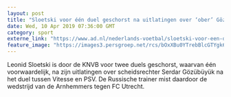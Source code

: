 ```yaml
---
layout: post
title: "Sloetski voor één duel geschorst na uitlatingen over ‘ober’ Gözübüyük"
date: Wed, 10 Apr 2019 07:36:00 GMT
category: sport
externe_link: "https://www.ad.nl/nederlands-voetbal/sloetski-voor-een-duel-geschorst-na-uitlatingen-over-ober-gozubuyuk~ae8a21e9/"
feature_image: "https://images3.persgroep.net/rcs/bOxXBu0YTrebBlcGTYgk64H3mtk/diocontent/143592636/_fitwidth/400/?appId=21791a8992982cd8da851550a453bd7f&quality=0.7"
---
```


Leonid Sloetski is door de KNVB voor twee duels geschorst, waarvan één voorwaardelijk, na zijn uitlatingen over scheidsrechter Serdar Gözübüyük na het duel tussen Vitesse en PSV. De Russische trainer mist daardoor de wedstrijd van de Arnhemmers tegen FC Utrecht.
